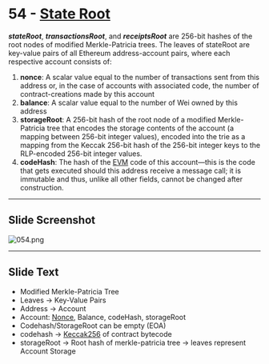 # 54 - [State Root](State%20Root.md)

**_stateRoot_**, **_transactionsRoot_**, and **_receiptsRoot_** are 256-bit hashes of the root nodes of modified Merkle-Patricia trees. The leaves of stateRoot are key-value pairs of all Ethereum address-account pairs, where each respective account consists of:

1. **nonce**: A scalar value equal to the number of transactions sent from this address or, in the case of accounts with associated code, the number of contract-creations made by this account
2. **balance**: A scalar value equal to the number of Wei owned by this address
3. **storageRoot**: A 256-bit hash of the root node of a modified Merkle-Patricia tree that encodes the storage contents of the account (a mapping between 256-bit integer values), encoded into the trie as a mapping from the Keccak 256-bit hash of the 256-bit integer keys to the RLP-encoded 256-bit integer values.
4. **codeHash**: The hash of the [EVM](EVM.md) code of this account—this is the code that gets executed should this address receive a message call; it is immutable and thus, unlike all other fields, cannot be changed after construction.

___
## Slide Screenshot
![054.png](../../images/1.%20Ethereum%20101/054.png)
___
## Slide Text
- Modified Merkle-Patricia Tree
- Leaves -> Key-Value Pairs
- Address -> Account
- Account: [Nonce](Nonce.md), Balance, codeHash, storageRoot
- Codehash/StorageRoot can be empty (EOA)
- codehash -> [Keccak256](Keccak256.md) of contract bytecode
- storageRoot -> Root hash of merkle-patricia tree -> leaves represent Account Storage 


